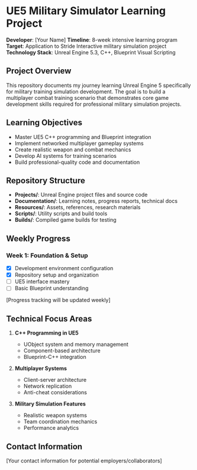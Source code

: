 # UE5 Military Simulator Learning Project

**Developer**: [Your Name]
**Timeline**: 8-week intensive learning program
**Target**: Application to Stride Interactive military simulation project
**Technology Stack**: Unreal Engine 5.3, C++, Blueprint Visual Scripting

## Project Overview

This repository documents my journey learning Unreal Engine 5 specifically for military training simulation development. The goal is to build a multiplayer combat training scenario that demonstrates core game development skills required for professional military simulation projects.

## Learning Objectives

- Master UE5 C++ programming and Blueprint integration
- Implement networked multiplayer gameplay systems
- Create realistic weapon and combat mechanics
- Develop AI systems for training scenarios
- Build professional-quality code and documentation

## Repository Structure

- **Projects/**: Unreal Engine project files and source code
- **Documentation/**: Learning notes, progress reports, technical docs
- **Resources/**: Assets, references, research materials
- **Scripts/**: Utility scripts and build tools
- **Builds/**: Compiled game builds for testing

## Weekly Progress

### Week 1: Foundation & Setup
- [x] Development environment configuration
- [x] Repository setup and organization
- [ ] UE5 interface mastery
- [ ] Basic Blueprint understanding

[Progress tracking will be updated weekly]

## Technical Focus Areas

1. **C++ Programming in UE5**
   - UObject system and memory management
   - Component-based architecture
   - Blueprint-C++ integration

2. **Multiplayer Systems**
   - Client-server architecture
   - Network replication
   - Anti-cheat considerations

3. **Military Simulation Features**
   - Realistic weapon systems
   - Team coordination mechanics
   - Performance analytics

## Contact Information

[Your contact information for potential employers/collaborators]